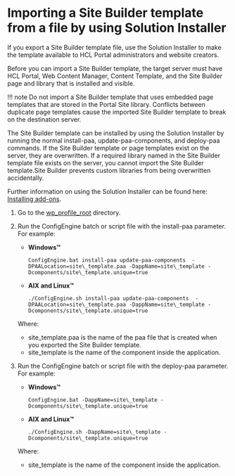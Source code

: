 # Importing a Site Builder template from a file by using Solution Installer

If you export a Site Builder template file, use the Solution Installer to make the template available to HCL Portal administrators and website creators.

Before you can import a Site Builder template, the target server must have HCL Portal, Web Content Manager, Content Template, and the Site Builder page and library that is installed and visible.

!!! note
    Do not import a Site Builder template that uses embedded page templates that are stored in the Portal Site library. Conflicts between duplicate page templates cause the imported Site Builder template to break on the destination server.

The Site Builder template can be installed by using the Solution Installer by running the normal install-paa, update-paa-components, and deploy-paa commands. If the Site Builder template or page templates exist on the server, they are overwritten. If a required library named in the Site Builder template file exists on the server, you cannot import the Site Builder template.Site Builder prevents custom libraries from being overwritten accidentally.

Further information on using the Solution Installer can be found here: [Installing add-ons](../../../../deployment/install/traditional/install_addons/index.md).

1.  Go to the [wp\_profile\_root](../../../../guide_me/wpsdirstr.md) directory.

2.  Run the ConfigEngine batch or script file with the install-paa parameter. For example:

    -   **Windows™**

        ```
        ConfigEngine.bat install-paa update-paa-components  -DPAALocation=site\_template.paa -DappName=site\_template -Dcomponents/site\_template.unique=true 
        ```

    -   **AIX and Linux™**

        ```
        ./ConfigEngine.sh install-paa update-paa-components  -DPAALocation=site\_template.paa -DappName=site\_template -Dcomponents/site\_template.unique=true 
        ```

    Where:

    -   site\_template.paa is the name of the paa file that is created when you exported the Site Builder template.
    -   site\_template is the name of the component inside the application.
    
3.  Run the ConfigEngine batch or script file with the deploy-paa parameter. For example:

    -   **Windows™**

        ```
        ConfigEngine.bat -DappName=site\_template -Dcomponents/site\_template.unique=true 
        ```

    -   **AIX and Linux™**

        ```
        ./ConfigEngine.sh -DappName=site\_template -Dcomponents/site\_template.unique=true 
        ```

    Where:

    -   site\_template is the name of the component inside the application.


